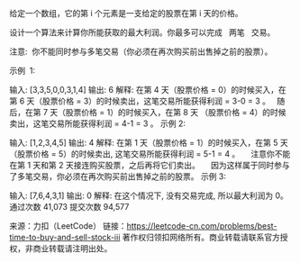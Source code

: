 给定一个数组，它的第 i 个元素是一支给定的股票在第 i 天的价格。

设计一个算法来计算你所能获取的最大利润。你最多可以完成   两笔   交易。

注意:  你不能同时参与多笔交易（你必须在再次购买前出售掉之前的股票）。

示例  1:

输入: [3,3,5,0,0,3,1,4]
输出: 6
解释: 在第 4 天（股票价格 = 0）的时候买入，在第 6 天（股票价格 = 3）的时候卖出，这笔交易所能获得利润 = 3-0 = 3 。
  随后，在第 7 天（股票价格 = 1）的时候买入，在第 8 天 （股票价格 = 4）的时候卖出，这笔交易所能获得利润 = 4-1 = 3 。
示例 2:

输入: [1,2,3,4,5]
输出: 4
解释: 在第 1 天（股票价格 = 1）的时候买入，在第 5 天 （股票价格 = 5）的时候卖出, 这笔交易所能获得利润 = 5-1 = 4 。  
  注意你不能在第 1 天和第 2 天接连购买股票，之后再将它们卖出。  
  因为这样属于同时参与了多笔交易，你必须在再次购买前出售掉之前的股票。
示例 3:

输入: [7,6,4,3,1]
输出: 0
解释: 在这个情况下, 没有交易完成, 所以最大利润为 0。
通过次数 41,073 提交次数 94,577

来源：力扣（LeetCode）
链接：https://leetcode-cn.com/problems/best-time-to-buy-and-sell-stock-iii
著作权归领扣网络所有。商业转载请联系官方授权，非商业转载请注明出处。

